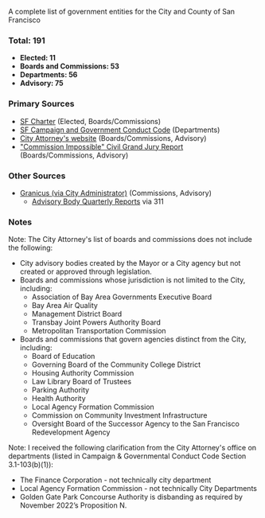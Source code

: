 A complete list of government entities for the City and County of San Francisco

### Total: 191
- **Elected: 11**
- **Boards and Commissions: 53**
- **Departments: 56**
- **Advisory: 75**

### Primary Sources
- [SF Charter](https://codelibrary.amlegal.com/codes/san_francisco/latest/sf_charter/0-0-0-502) (Elected, Boards/Commissions)  
- [SF Campaign and Government Conduct Code](https://codelibrary.amlegal.com/codes/san_francisco/latest/sf_campaign/0-0-0-979) (Departments) 
- [City Attorney's website](https://www.sfcityattorney.org/good-government/list-of-commissions-boards/) (Boards/Commissions, Advisory)
- ["Commission Impossible" Civil Grand Jury Report](https://www.sf.gov/sites/default/files/2024-06/Commissions%20Impossible%20Report%20-%20FINAL%20VERSION%202024-05-30.pdf) (Boards/Commissions, Advisory)

### Other Sources
- [Granicus (via City Administrator)](https://sanfrancisco.granicus.com/boards/w/098a146c082ae14e) (Commissions, Advisory)
    - [Advisory Body Quarterly Reports](https://www.sf.gov/resource/2023/boards-and-commissions-database) via 311

### Notes
Note: The City Attorney's list of boards and commissions does not include the following:
- City  advisory bodies created by the Mayor or a City agency but not created or approved through legislation.
- Boards and commissions whose jurisdiction is not limited to the City, including:
    - Association of Bay Area Governments Executive Board
    - Bay Area Air Quality
    - Management District Board
    - Transbay Joint Powers Authority Board
    - Metropolitan Transportation Commission
- Boards and commissions that govern agencies distinct from the City, including:
    - Board of Education
    - Governing Board of the Community College District
    - Housing Authority Commission
    - Law Library Board of Trustees
    - Parking Authority
    - Health Authority
    - Local Agency Formation Commission
    - Commission on Community Investment Infrastructure
    - Oversight Board of the Successor Agency to the San Francisco Redevelopment Agency

Note: I received the following clarification from the City Attorney's office on departments (listed in Campaign & Governmental Conduct Code Section 3.1-103(b)(1)):
- The Finance Corporation - not technically city department
- Local Agency Formation Commission - not technically City Departments
- Golden Gate Park Concourse Authority is disbanding as required by November 2022’s Proposition N.